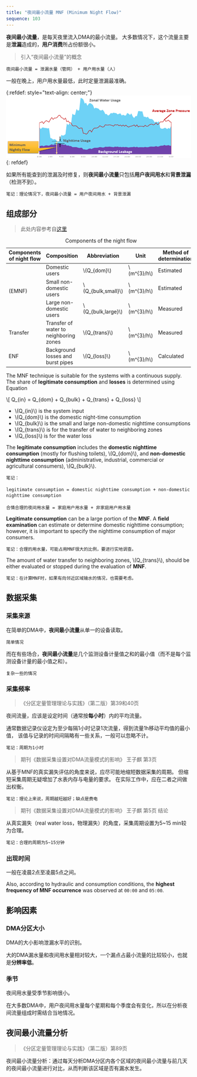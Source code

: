 ```yaml
---
title: "夜间最小流量 MNF (Minimum Night Flow)"
sequence: 103
---
```


**夜间最小流量**，是每天夜里流入DMA的最小流量。
大多数情况下，这个流量主要是**泄漏**造成的，**用户消费**所占份额很小。

> 引入“夜间最小流量”的概念

```text
夜间最小流量 = 泄漏水量（管网） + 用户用水量（人）
```

一般在晚上，用户用水量最低，此时定量泄漏最准确。

{:refdef: style="text-align: center;"}
![](/assets/image/dma/minimum-nightly-flow.png)
{: refdef}


如果所有能查到的泄漏及时修复，则**夜间最小流量**只包括**用户夜间用水**和**背景泄漏**（检测不到）。

```text
笔记：理论情况下，夜间最小流量 = 用户夜间用水 + 背景泄漏
```

## 组成部分

> 此处内容参考自[这里][link01]

<table class="w3-center">
<caption>Components of the night flow</caption>
<thead>
<tr>
    <th>Components of night flow</th>
    <th>Composition</th>
    <th>Abbreviation</th>
    <th>Unit</th>
    <th>Method of determination</th>
</tr>
</thead>
<tbody>
<tr>
    <td rowspan="3">(EMNF)</td>
    <td>Domestic users</td>
    <td>\(Q_{dom}\)</td>
    <td>\(m^{3}/h\)</td>
    <td>Estimated</td>
</tr>
<tr>
    <td>Small non-domestic users</td>
    <td>\(Q_{bulk,small}\)</td>
    <td>\(m^{3}/h\)</td>
    <td>Estimated</td>
</tr>
<tr>
    <td>Large non-domestic users</td>
    <td>\(Q_{bulk,large}\)</td>
    <td>\(m^{3}/h\)</td>
    <td>Measured</td>
</tr>
<tr>
    <td>Transfer</td>
    <td>Transfer of water to neighboring zones</td>
    <td>\(Q_{trans}\)</td>
    <td>\(m^{3}/h\)</td>
    <td>Measured</td>
</tr>
<tr>
    <td>ENF</td>
    <td>Background losses and burst pipes</td>
    <td>\(Q_{loss}\)</td>
    <td>\(m^{3}/h\)</td>
    <td>Calculated</td>
</tr>
</tbody>
</table>

The MNF technique is suitable for the systems with a continuous supply.
The share of **legitimate consumption** and **losses** is determined using Equation

<p>
\[
Q_{in} = Q_{dom} + Q_{bulk} + Q_{trans} + Q_{loss}
\]
</p>

<ul>
    <li>\(Q_{in}\) is the system input</li>
    <li>\(Q_{dom}\) is the domestic night-time consumption</li>
    <li>\(Q_{bulk}\) is the small and large non-domestic nighttime consumptions</li>
    <li>\(Q_{trans}\) is for the transfer of water to neighboring zones</li>
    <li>\(Q_{loss}\) is for the water loss</li>
</ul>

<p>
The <b>legitimate consumption</b> includes
the <b>domestic nighttime consumption</b> (mostly for flushing toilets), \(Q_{dom}\),
and <b>non-domestic nighttime consumption</b>
(administrative, industrial, commercial or agricultural consumers), \(Q_{bulk}\).
</p>

```text
笔记：

legitimate consumption = domestic nighttime consumption + non-domestic nighttime consumption

合情合理的夜间用水量 = 家庭用户用水量 + 非家庭用户用水量
```

**Legitimate consumption** can be a large portion of the **MNF**.
A **field examination** can estimate or determine domestic nighttime consumption;
however, it is important to specify the nighttime consumption of major consumers.

```text
笔记：合理的用水量，可能占用MNF很大的比例，要进行实地调查。
```

<p>
The amount of water transfer to neighboring zones, \(Q_{trans}\),
should be either evaluated or stopped during the evaluation of <b>MNF</b>.
</p>

```text
笔记：在计算MNF时，如果有向邻近区域输水的情况，也需要考虑。
```

## 数据采集

### 采集来源

在简单的DMA中，**夜间最小流量**从单一的设备读取。

```text
简单情况
```

而在有些场合，**夜间最小流量**是几个监测设备计量值之和的最小值（而不是每个监测设备计量的最小值之和）。

```text
复杂一些的情况
```

### 采集频率

> 《分区定量管理理论与实践》（第二版）第39和40页

夜间流量，应该是设定时间（通常按**每小时**）内的平均流量。

通常数据记录仪设定为至少每隔1小时记录1次流量，得到流量1h移动平均值的最小值，
该值与记录的时间间隔略有一些关系，一般可以忽略不计。

```text
笔记：周期为1小时
```

> 期刊《数据采集设置对DMA流量模式的影响》 王子麒 第3页

从基于MNF的真实漏失评估的角度来说，应尽可能地缩短数据采集的周期。
但缩短采集周期无疑增加了水表内存与电量的要求。
在实际工作中，应在二者之间做出权衡。

```text
笔记：理论上来说，周期越短越好；缺点是费电
```

> 期刊《数据采集设置对DMA流量模式的影响》 王子麒 第5页 结论

从真实漏失（real water loss，物理漏失）的角度，采集周期设置为5~15 min较为合理。

```text
笔记：合理的周期为5~15分钟
```

### 出现时间

一般在凌晨2点至凌晨5点之间。

Also, according to hydraulic and consumption conditions,
the **highest frequency of MNF occurrence** was observed at `00:00` and `05:00`.

## 影响因素

### DMA分区大小

DMA的大小影响泄漏水平的识别。

大的DMA漏水量和夜间用水量相对较大，一个漏点占最小流量的比较较小，也就是**分辨率低**。

### 季节

夜间用水量受季节影响很小。

在大多数DMA中，用户夜间用水量每个星期和每个季度会有变化，所以在分析夜间流量组成时需结合当地情况。

## 夜间最小流量分析

> 《分区定量管理理论与实践》（第二版）第89页

夜间最小流量分析：通过每天分析DMA分区内各个区域的夜间最小流量与前几天的夜间最小流量进行对比，从而判断该区域是否有漏水发生。

[link01]: https://iwaponline.com/ws/article/20/6/2296/75114/Leakage-estimation-in-water-networks-based-on-the
